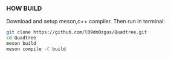 ### HOW BUILD
Download and setup meson,c++ compiler.
Then run in terminal:
```bash
git clone https://github.com/l09dm0zgus/Quadtree.git
cd Quadtree
meson build
meson compile -C build
```
